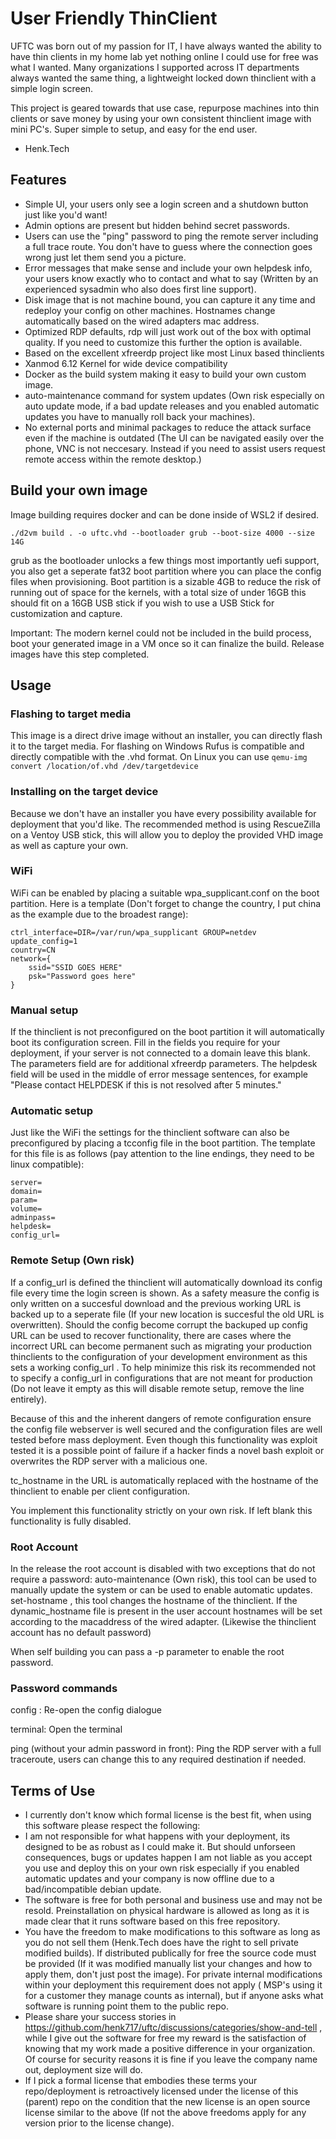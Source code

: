 # User Friendly ThinClient

UFTC was born out of my passion for IT, I have always wanted the ability to have thin clients in my home lab yet nothing online I could use for free was what I wanted.
Many organizations I supported across IT departments always wanted the same thing, a lightweight locked down thinclient with a simple login screen.

This project is geared towards that use case, repurpose machines into thin clients or save money by using your own consistent thinclient image with mini PC's.
Super simple to setup, and easy for the end user.

- Henk.Tech

## Features

- Simple UI, your users only see a login screen and a shutdown button just like you'd want!
- Admin options are present but hidden behind secret passwords.
- Users can use the "ping" password to ping the remote server including a full trace route. You don't have to guess where the connection goes wrong just let them send you a picture.
- Error messages that make sense and include your own helpdesk info, your users know exactly who to contact and what to say (Written by an experienced sysadmin who also does first line support).
- Disk image that is not machine bound, you can capture it any time and redeploy your config on other machines. Hostnames change automatically based on the wired adapters mac address.
- Optimized RDP defaults, rdp will just work out of the box with optimal quality. If you need to customize this further the option is available.
- Based on the excellent xfreerdp project like most Linux based thinclients
- Xanmod 6.12 Kernel for wide device compatibility
- Docker as the build system making it easy to build your own custom image.
- auto-maintenance command for system updates (Own risk especially on auto update mode, if a bad update releases and you enabled automatic updates you have to manually roll back your machines).
- No external ports and minimal packages to reduce the attack surface even if the machine is outdated (The UI can be navigated easily over the phone, VNC is not neccesary. Instead if you need to assist users request remote access within the remote desktop.)

## Build your own image

Image building requires docker and can be done inside of WSL2 if desired.

```
./d2vm build . -o uftc.vhd --bootloader grub --boot-size 4000 --size 14G 
```

grub as the bootloader unlocks a few things most importantly uefi support, you also get a seperate fat32 boot partition where you can place the config files when provisioning.
Boot partition is a sizable 4GB to reduce the risk of running out of space for the kernels, with a total size of under 16GB this should fit on a 16GB USB stick if you wish to use a USB Stick for customization and capture.

Important: The modern kernel could not be included in the build process, boot your generated image in a VM once so it can finalize the build. Release images have this step completed.

## Usage

### Flashing to target media

This image is a direct drive image without an installer, you can directly flash it to the target media.
For flashing on Windows Rufus is compatible and directly compatible with the .vhd format.
On Linux you can use ``qemu-img convert /location/of.vhd /dev/targetdevice``

### Installing on the target device

Because we don't have an installer you have every possibility available for deployment that you'd like.
The recommended method is using RescueZilla on a Ventoy USB stick, this will allow you to deploy the provided VHD image as well as capture your own.

### WiFi

WiFi can be enabled by placing a suitable wpa_supplicant.conf on the boot partition.
Here is a template (Don't forget to change the country, I put china as the example due to the broadest range):

```
ctrl_interface=DIR=/var/run/wpa_supplicant GROUP=netdev
update_config=1
country=CN
network={
	ssid="SSID GOES HERE"
	psk="Password goes here"
}
```

### Manual setup

If the thinclient is not preconfigured on the boot partition it will automatically boot its configuration screen.
Fill in the fields you require for your deployment, if your server is not connected to a domain leave this blank.
The parameters field are for additional xfreerdp parameters.
The helpdesk field will be used in the middle of error message sentences, for example "Please contact HELPDESK if this is not resolved after 5 minutes."

### Automatic setup

Just like the WiFi the settings for the thinclient software can also be preconfigured by placing a tcconfig file in the boot partition.
The template for this file is as follows (pay attention to the line endings, they need to be linux compatible):

```
server=
domain=
param=
volume=
adminpass=
helpdesk=
config_url=
```

### Remote Setup (Own risk)

If a config_url is defined the thinclient will automatically download its config file every time the login screen is shown.
As a safety measure the config is only written on a succesful download and the previous working URL is backed up to a seperate file (If your new location is succesful the old URL is overwritten).
Should the config become corrupt the backuped up config URL can be used to recover functionality, there are cases where the incorrect URL can become permanent such as migrating your production thinclients to the configuration of your development environment as this sets a working config_url . To help minimize this risk its recommended not to specify a config_url in configurations that are not meant for production (Do not leave it empty as this will disable remote setup, remove the line entirely).

Because of this and the inherent dangers of remote configuration ensure the config file webserver is well secured and the configuration files are well tested before mass deployment.
Even though this functionality was exploit tested it is a possible point of failure if a hacker finds a novel bash exploit or overwrites the RDP server with a malicious one.

tc_hostname in the URL is automatically replaced with the hostname of the thinclient to enable per client configuration.

You implement this functionality strictly on your own risk. If left blank this functionality is fully disabled.

### Root Account

In the release the root account is disabled with two exceptions that do not require a password:
auto-maintenance (Own risk), this tool can be used to manually update the system or can be used to enable automatic updates.
set-hostname , this tool changes the hostname of the thinclient. If the dynamic_hostname file is present in the user account hostnames will be set according to the macaddress of the wired adapter.
(Likewise the thinclient account has no default password)

When self building you can pass a -p parameter to enable the root password.

### Password commands

config : Re-open the config dialogue

terminal: Open the terminal

ping (without your admin password in front): Ping the RDP server with a full traceroute, users can change this to any required destination if needed.

## Terms of Use

- I currently don't know which formal license is the best fit, when using this software please respect the following:
- I am not responsible for what happens with your deployment, its designed to be as robust as I could make it. But should unforseen consequences, bugs or updates happen I am not liable as you accept you use and deploy this on your own risk especially if you enabled automatic updates and your company is now offline due to a bad/incompatible debian update.
- The software is free for both personal and business use and may not be resold. Preinstallation on physical hardware is allowed as long as it is made clear that it runs software based on this free repository.
- You have the freedom to make modifications to this software as long as you do not sell them (Henk.Tech does have the right to sell private modified builds). If distributed publically for free the source code must be provided (If it was modified manually list your changes and how to apply them, don't just post the image). For private internal modifications within your deployment this requirement does not apply  ( MSP's using it for a customer they manage counts as internal), but if anyone asks what software is running point them to the public repo.
- Please share your success stories in https://github.com/henk717/uftc/discussions/categories/show-and-tell , while I give out the software for free my reward is the satisfaction of knowing that my work made a positive difference in your organization. Of course for security reasons it is fine if you leave the company name out, deployment size will do.
- If I pick a formal license that embodies these terms your repo/deployment is retroactively licensed under the license of this (parent) repo on the condition that the new license is an open source license similar to the above (If not the above freedoms apply for any version prior to the license change).
